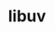---
title: "libuv"
layout: cache
categories: [package, develop]
meta: {"versions": ["1.46.0"], "compilers": ["gcc@=10.2.1", "gcc@=11.1.0", "gcc@=7.5.0"], "oss": ["centos7", "ubuntu18.04", "ubuntu20.04"], "platforms": ["linux"], "targets": ["x86_64_v3"], "stacks": ["data-vis-sdk", "developer-tools", "developer-tools-manylinux2014", "root"], "num_specs": 4, "num_specs_by_stack": {"developer-tools-manylinux2014": 2, "root": 4, "developer-tools": 1, "data-vis-sdk": 1}}
spec_details: [{"hash": "7w7a2j3bgcnaobatjbrgr52eb4r65rux", "compiler": "gcc@=10.2.1", "versions": ["1.46.0"], "os": "centos7", "platform": "linux", "target": "x86_64_v3", "variants": ["build_system=autotools"], "stacks": ["developer-tools-manylinux2014", "root"], "size": "-", "tarball": "https://binaries.spack.io/develop/build_cache/linux-centos7-x86_64_v3/gcc-10.2.1/libuv-1.46.0/linux-centos7-x86_64_v3-gcc-10.2.1-libuv-1.46.0-7w7a2j3bgcnaobatjbrgr52eb4r65rux.spack"}, {"hash": "2evzqhkgisdeg227gwzqjghy7pmxiyrm", "compiler": "gcc@=10.2.1", "versions": ["1.46.0"], "os": "centos7", "platform": "linux", "target": "x86_64_v3", "variants": ["build_system=autotools"], "stacks": ["developer-tools-manylinux2014", "root"], "size": "-", "tarball": "https://binaries.spack.io/develop/build_cache/linux-centos7-x86_64_v3/gcc-10.2.1/libuv-1.46.0/linux-centos7-x86_64_v3-gcc-10.2.1-libuv-1.46.0-2evzqhkgisdeg227gwzqjghy7pmxiyrm.spack"}, {"hash": "y3csop7ylib4fzfmd2fzyhhs6p7yxbv2", "compiler": "gcc@=7.5.0", "versions": ["1.46.0"], "os": "ubuntu18.04", "platform": "linux", "target": "x86_64_v3", "variants": ["build_system=autotools"], "stacks": ["developer-tools", "root"], "size": "-", "tarball": "https://binaries.spack.io/develop/build_cache/linux-ubuntu18.04-x86_64_v3/gcc-7.5.0/libuv-1.46.0/linux-ubuntu18.04-x86_64_v3-gcc-7.5.0-libuv-1.46.0-y3csop7ylib4fzfmd2fzyhhs6p7yxbv2.spack"}, {"hash": "edbqghe6oedmjxirc33lxf45pgbgmsjb", "compiler": "gcc@=11.1.0", "versions": ["1.46.0"], "os": "ubuntu20.04", "platform": "linux", "target": "x86_64_v3", "variants": ["build_system=autotools"], "stacks": ["data-vis-sdk", "root"], "size": "-", "tarball": "https://binaries.spack.io/develop/build_cache/linux-ubuntu20.04-x86_64_v3/gcc-11.1.0/libuv-1.46.0/linux-ubuntu20.04-x86_64_v3-gcc-11.1.0-libuv-1.46.0-edbqghe6oedmjxirc33lxf45pgbgmsjb.spack"}]
---